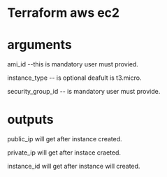 # Terraform aws ec2

# arguments
ami_id --this is mandatory user must provied.

instance_type -- is optional deafult is t3.micro.

security_group_id -- is mandatory user must provide.

# outputs
public_ip will get after instance created.

private_ip will get after instace craeted.

instance_id will get after instance will created.

